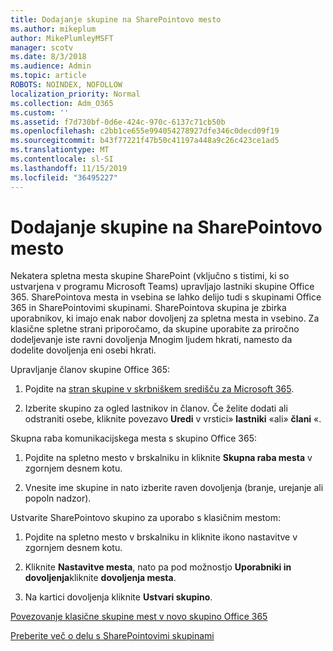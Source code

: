 ```yaml
---
title: Dodajanje skupine na SharePointovo mesto
ms.author: mikeplum
author: MikePlumleyMSFT
manager: scotv
ms.date: 8/3/2018
ms.audience: Admin
ms.topic: article
ROBOTS: NOINDEX, NOFOLLOW
localization_priority: Normal
ms.collection: Adm_O365
ms.custom: ''
ms.assetid: f7d730bf-0d6e-424c-970c-6137c71cb50b
ms.openlocfilehash: c2bb1ce655e994054278927dfe346c0decd09f19
ms.sourcegitcommit: b43f77221f47b50c41197a448a9c26c423ce1ad5
ms.translationtype: MT
ms.contentlocale: sl-SI
ms.lasthandoff: 11/15/2019
ms.locfileid: "36495227"
---
```

# <a name="add-a-group-to-a-sharepoint-site"></a>Dodajanje skupine na SharePointovo mesto

Nekatera spletna mesta skupine SharePoint (vključno s tistimi, ki so ustvarjena v programu Microsoft Teams) upravljajo lastniki skupine Office 365. SharePointova mesta in vsebina se lahko delijo tudi s skupinami Office 365 in SharePointovimi skupinami. SharePointova skupina je zbirka uporabnikov, ki imajo enak nabor dovoljenj za spletna mesta in vsebino. Za klasične spletne strani priporočamo, da skupine uporabite za priročno dodeljevanje iste ravni dovoljenja Mnogim ljudem hkrati, namesto da dodelite dovoljenja eni osebi hkrati.
  
Upravljanje članov skupine Office 365:
  
1. Pojdite na [stran skupine v skrbniškem središču za Microsoft 365](https://portal.office.com/adminportal/home#/groups).
    
2. Izberite skupino za ogled lastnikov in članov. Če želite dodati ali odstraniti osebe, kliknite povezavo **Uredi** v vrstici» **lastniki** «ali» **člani** «. 
    
Skupna raba komunikacijskega mesta s skupino Office 365:
  
1. Pojdite na spletno mesto v brskalniku in kliknite **Skupna raba mesta** v zgornjem desnem kotu. 
    
2. Vnesite ime skupine in nato izberite raven dovoljenja (branje, urejanje ali popoln nadzor).
    
Ustvarite SharePointovo skupino za uporabo s klasičnim mestom:
  
1. Pojdite na spletno mesto v brskalniku in kliknite ikono nastavitve v zgornjem desnem kotu.
    
2. Kliknite **Nastavitve mesta**, nato pa pod možnostjo **Uporabniki in dovoljenja**kliknite **dovoljenja mesta**.
    
3. Na kartici dovoljenja kliknite **Ustvari skupino**.
    
[Povezovanje klasične skupine mest v novo skupino Office 365](https://go.microsoft.com/fwlink/?linkid=2008654)
  
[Preberite več o delu s SharePointovimi skupinami](https://go.microsoft.com/fwlink/?linkid=874658)
  


